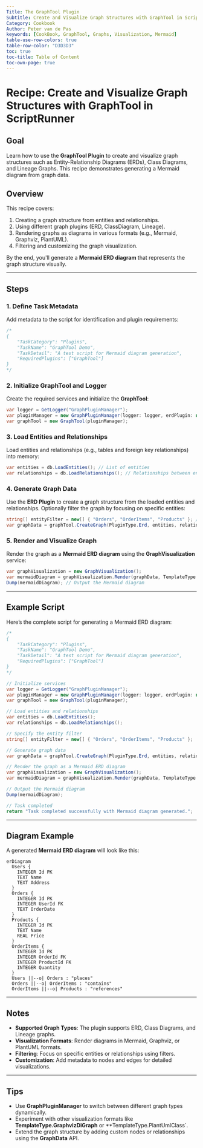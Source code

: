 ```yaml
---
Title: The GraphTool Plugin
Subtitle: Create and Visualize Graph Structures with GraphTool in ScriptRunner
Category: Cookbook
Author: Peter van de Pas
keywords: [CookBook, GraphTool, Graphs, Visualization, Mermaid]
table-use-row-colors: true
table-row-color: "D3D3D3"
toc: true
toc-title: Table of Content
toc-own-page: true
---
```


# Recipe: Create and Visualize Graph Structures with GraphTool in ScriptRunner

## Goal

Learn how to use the **GraphTool Plugin** to create and visualize graph structures such as 
Entity-Relationship Diagrams (ERDs), Class Diagrams, and Lineage Graphs. 
This recipe demonstrates generating a Mermaid diagram from graph data.

## Overview

This recipe covers:
1. Creating a graph structure from entities and relationships.
2. Using different graph plugins (ERD, ClassDiagram, Lineage).
3. Rendering graphs as diagrams in various formats (e.g., Mermaid, Graphviz, PlantUML).
4. Filtering and customizing the graph visualization.

By the end, you'll generate a **Mermaid ERD diagram** that represents the graph structure visually.

---

## Steps

### 1. Define Task Metadata

Add metadata to the script for identification and plugin requirements:

```csharp
/*
{
    "TaskCategory": "Plugins",
    "TaskName": "GraphTool Demo",
    "TaskDetail": "A test script for Mermaid diagram generation",
    "RequiredPlugins": ["GraphTool"]
}
*/
```

### 2. Initialize GraphTool and Logger

Create the required services and initialize the **GraphTool**:

```csharp
var logger = GetLogger("GraphPluginManager");
var pluginManager = new GraphPluginManager(logger: logger, erdPlugin: new ErdPlugin());
var graphTool = new GraphTool(pluginManager);
```

### 3. Load Entities and Relationships

Load entities and relationships (e.g., tables and foreign key relationships) into memory:

```csharp
var entities = db.LoadEntities(); // List of entities
var relationships = db.LoadRelationships(); // Relationships between entities
```

### 4. Generate Graph Data

Use the **ERD Plugin** to create a graph structure from the loaded entities and relationships. 
Optionally filter the graph by focusing on specific entities:

```csharp
string[] entityFilter = new[] { "Orders", "OrderItems", "Products" }; // Focused entities
var graphData = graphTool.CreateGraph(PluginType.Erd, entities, relationships, entityFilter);
```

### 5. Render and Visualize Graph

Render the graph as a **Mermaid ERD diagram** using the **GraphVisualization** service:

```csharp
var graphVisualization = new GraphVisualization();
var mermaidDiagram = graphVisualization.Render(graphData, TemplateType.MermaidErd);
Dump(mermaidDiagram); // Output the Mermaid diagram
```

---

## Example Script

Here’s the complete script for generating a Mermaid ERD diagram:

```csharp
/*
{
    "TaskCategory": "Plugins",
    "TaskName": "GraphTool Demo",
    "TaskDetail": "A test script for Mermaid diagram generation",
    "RequiredPlugins": ["GraphTool"]
}
*/

// Initialize services
var logger = GetLogger("GraphPluginManager");
var pluginManager = new GraphPluginManager(logger: logger, erdPlugin: new ErdPlugin());
var graphTool = new GraphTool(pluginManager);

// Load entities and relationships
var entities = db.LoadEntities();
var relationships = db.LoadRelationships();

// Specify the entity filter
string[] entityFilter = new[] { "Orders", "OrderItems", "Products" };

// Generate graph data
var graphData = graphTool.CreateGraph(PluginType.Erd, entities, relationships, entityFilter);

// Render the graph as a Mermaid ERD diagram
var graphVisualization = new GraphVisualization();
var mermaidDiagram = graphVisualization.Render(graphData, TemplateType.MermaidErd);

// Output the Mermaid diagram
Dump(mermaidDiagram);

// Task completed
return "Task completed successfully with Mermaid diagram generated.";
```

---

## Diagram Example

A generated **Mermaid ERD diagram** will look like this:

```mermaid
erDiagram
  Users {
    INTEGER Id PK
    TEXT Name 
    TEXT Address
  }
  Orders {
    INTEGER Id PK
    INTEGER UserId FK
    TEXT OrderDate
  }
  Products {
    INTEGER Id PK
    TEXT Name
    REAL Price
  }
  OrderItems {
    INTEGER Id PK
    INTEGER OrderId FK
    INTEGER ProductId FK
    INTEGER Quantity
  }
  Users ||--o| Orders : "places"
  Orders ||--o| OrderItems : "contains"
  OrderItems ||--o| Products : "references"
```

---

## Notes

- **Supported Graph Types**: The plugin supports ERD, Class Diagrams, and Lineage graphs.
- **Visualization Formats**: Render diagrams in Mermaid, Graphviz, or PlantUML formats.
- **Filtering**: Focus on specific entities or relationships using filters.
- **Customization**: Add metadata to nodes and edges for detailed visualizations.

---

## Tips

- Use **GraphPluginManager** to switch between different graph types dynamically.
- Experiment with other visualization formats like **TemplateType.GraphvizDiGraph** or **TemplateType.PlantUmlClass`.
- Extend the graph structure by adding custom nodes or relationships using the **GraphData** API.
